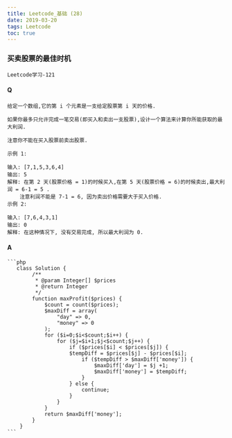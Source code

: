 ```yaml
---
title: Leetcode_基础 (28)
date: 2019-03-20
tags: Leetcode
toc: true
---
```


### 买卖股票的最佳时机
    Leetcode学习-121

<!-- more -->

#### Q
    给定一个数组,它的第 i 个元素是一支给定股票第 i 天的价格.

    如果你最多只允许完成一笔交易(即买入和卖出一支股票),设计一个算法来计算你所能获取的最大利润.

    注意你不能在买入股票前卖出股票.

    示例 1:

    输入: [7,1,5,3,6,4]
    输出: 5
    解释: 在第 2 天(股票价格 = 1)的时候买入,在第 5 天(股票价格 = 6)的时候卖出,最大利润 = 6-1 = 5 .
        注意利润不能是 7-1 = 6, 因为卖出价格需要大于买入价格.
    示例 2:

    输入: [7,6,4,3,1]
    输出: 0
    解释: 在这种情况下, 没有交易完成, 所以最大利润为 0.

#### A
    ```php
       class Solution {
            /**
             * @param Integer[] $prices
             * @return Integer
             */
            function maxProfit($prices) {
                $count = count($prices);
                $maxDiff = array(
                    "day" => 0,
                    "money" => 0
                );
                for ($i=0;$i<$count;$i++) {
                    for ($j=$i+1;$j<$count;$j++) {
                        if ($prices[$i] < $prices[$j]) {
                        $tempDiff = $prices[$j] - $prices[$i];
                            if ($tempDiff > $maxDiff['money']) {
                                $maxDiff['day'] = $j +1;
                                $maxDiff['money'] = $tempDiff;
                            }
                        } else {
                            continue;
                        }
                    }
                }
                return $maxDiff['money'];
            }
        }
    ```
